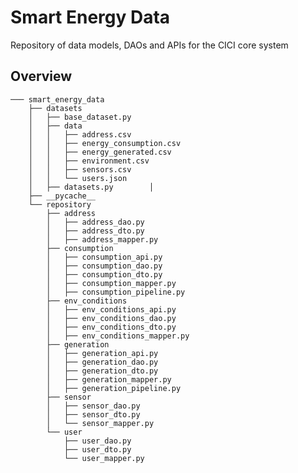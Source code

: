 # Smart Energy Data

Repository of data models, DAOs and APIs for the CICI core system

## Overview

    ─── smart_energy_data
        ├── datasets
        │   ├── base_dataset.py
        │   ├── data
        │   │   ├── address.csv
        │   │   ├── energy_consumption.csv
        │   │   ├── energy_generated.csv
        │   │   ├── environment.csv
        │   │   ├── sensors.csv
        │   │   └── users.json
        │   ├── datasets.py        │   
        ├── __pycache__
        └── repository
            ├── address
            │   ├── address_dao.py
            │   ├── address_dto.py
            │   ├── address_mapper.py
            ├── consumption
            │   ├── consumption_api.py
            │   ├── consumption_dao.py
            │   ├── consumption_dto.py
            │   ├── consumption_mapper.py
            │   ├── consumption_pipeline.py
            ├── env_conditions
            │   ├── env_conditions_api.py
            │   ├── env_conditions_dao.py
            │   ├── env_conditions_dto.py
            │   ├── env_conditions_mapper.py
            ├── generation
            │   ├── generation_api.py
            │   ├── generation_dao.py
            │   ├── generation_dto.py
            │   ├── generation_mapper.py
            │   ├── generation_pipeline.py
            ├── sensor
            │   ├── sensor_dao.py
            │   ├── sensor_dto.py
            │   └── sensor_mapper.py
            └── user
                ├── user_dao.py
                ├── user_dto.py
                └── user_mapper.py